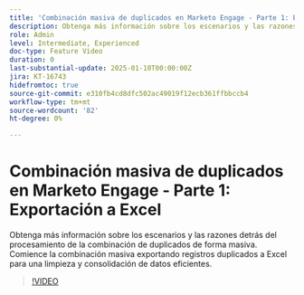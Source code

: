 ```yaml
---
title: 'Combinación masiva de duplicados en Marketo Engage - Parte 1: Exportación a Excel'
description: Obtenga más información sobre los escenarios y las razones detrás del procesamiento de la combinación de duplicados de forma masiva. Comience la combinación masiva exportando registros duplicados a Excel para una limpieza y consolidación de datos eficientes.
role: Admin
level: Intermediate, Experienced
doc-type: Feature Video
duration: 0
last-substantial-update: 2025-01-10T00:00:00Z
jira: KT-16743
hidefromtoc: true
source-git-commit: e310fb4cd8dfc502ac49019f12ecb361ffbbccb4
workflow-type: tm+mt
source-wordcount: '82'
ht-degree: 0%

---
```



# Combinación masiva de duplicados en Marketo Engage - Parte 1: Exportación a Excel

Obtenga más información sobre los escenarios y las razones detrás del procesamiento de la combinación de duplicados de forma masiva. Comience la combinación masiva exportando registros duplicados a Excel para una limpieza y consolidación de datos eficientes.

>[!VIDEO](https://video.tv.adobe.com/v/3429473/?learn=on&enablevpops)
